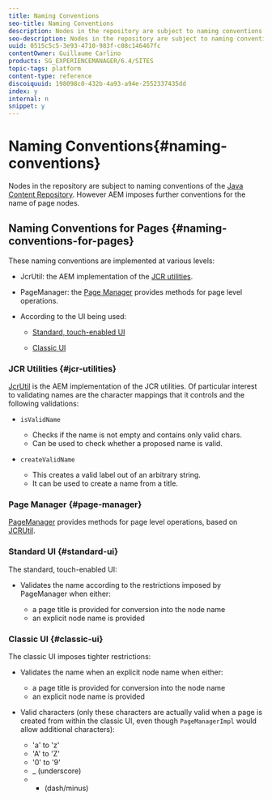 ```yaml
---
title: Naming Conventions
seo-title: Naming Conventions
description: Nodes in the repository are subject to naming conventions of the Java Content Repository
seo-description: Nodes in the repository are subject to naming conventions of the Java Content Repository
uuid: 0515c5c5-3e93-4710-983f-c08c146467fc
contentOwner: Guillaume Carlino
products: SG_EXPERIENCEMANAGER/6.4/SITES
topic-tags: platform
content-type: reference
discoiquuid: 198098c0-432b-4a93-a94e-2552337435dd
index: y
internal: n
snippet: y
---
```


# Naming Conventions{#naming-conventions}

Nodes in the repository are subject to naming conventions of the [Java Content Repository](../../../sites/developing/using/the-basics.md#java-content-repository). However AEM imposes further conventions for the name of page nodes.

## Naming Conventions for Pages {#naming-conventions-for-pages}

These naming conventions are implemented at various levels:

* JcrUtil: the AEM implementation of the [JCR utilities](#jcr-utilities).
* PageManager: the [Page Manager](#page-manager) provides methods for page level operations.
* According to the UI being used:

    * [Standard, touch-enabled UI](#standard-ui)  
    
    * [Classic UI](#classic-ui)

### JCR Utilities {#jcr-utilities}

[JcrUtil](/sites/developing/using/reference-materials/javadoc/index.html?com/day/cq/commons/jcr/JcrUtil.md) is the AEM implementation of the JCR utilities. Of particular interest to validating names are the character mappings that it controls and the following validations:

* `isValidName`

    * Checks if the name is not empty and contains only valid chars.
    * Can be used to check whether a proposed name is valid.

* `createValidName`

    * This creates a valid label out of an arbitrary string.  
    * It can be used to create a name from a title.

### Page Manager {#page-manager}

[PageManager](/sites/developing/using/reference-materials/javadoc/com/day/cq/wcm/api/PageManager.md) provides methods for page level operations, based on [JCRUtil](#jcr-utilities).

### Standard UI {#standard-ui}

The standard, touch-enabled UI:

* Validates the name according to the restrictions imposed by PageManager when either:

    * a page title is provided for conversion into the node name
    * an explicit node name is provided

### Classic UI {#classic-ui}

The classic UI imposes tighter restrictions:

* Validates the name when an explicit node name when either:

    * a page title is provided for conversion into the node name
    * an explicit node name is provided

* Valid characters (only these characters are actually valid when a page is created from within the classic UI, even though `PageManagerImpl` would allow additional characters):

    * 'a' to 'z'
    * 'A' to 'Z'
    * '0' to '9'
    * _ (underscore)
    * - (dash/minus)

